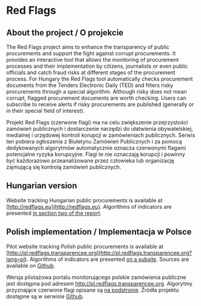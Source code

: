 # Red Flags

## About the project / O projekcie

The Red Flags project aims to enhance the transparency of public procurements and support the fight against corrupt procurements. It provides an interactive tool that allows the monitoring of procurement processes and their implementation by citizens, journalists or even public officials and catch fraud risks at different stages of the procurement process. For Hungary the Red Flags tool automatically checks procurement documents from the Tenders Electronic Daily (TED) and filters risky procurements through a special algorithm. Although risky does not mean corrupt, flagged procurement documents are worth checking. Users can subscribe to receive alerts if risky procurements are published (generally or in their special field of interest). 

Projekt Red Flags (czerwone flagi) ma na celu zwiększenie przejrzystości zamówień publicznych i dostarczenie narzędzi do ułatwienia obywatelskiej, medialnej i urzędowej kontroli korupcji w zamówieniach publicznych. Serwis ten pobiera ogłoszenia z Biuletynu Zamówień Publicznych i za pomocą dedykowanych algorytmów automatycznie oznacza czerwonymi flagami potencjalne ryzyka korupcyjne. Flagi te nie oznaczają korupcji i powinny być każdorazowo przeanalizowane przez człowieka lub organizację zajmującą się kontrolą zamówień publicznych. 

## Hungarian version

Website tracking Hungarian public procurements is available at [http://redflags.eu](http://redflags.eu). Algorithms of indicators are presented [in section two of the report](http://www.redflags.eu/files/redflags-summary-en.pdf).

## Polish implementation / Implementacja w Polsce

Pilot website tracking Polish public procurements is available at [http://pl.redflags.transparencee.org](http://pl.redflags.transparencee.org?lang=pl). Algorithms of indicators are presented [on a subsite](/pl). Sources are available on [Github](https://github.com/epforgpl/redflags/tree/master/docs-indicators).

Wersja pilotażowa portalu monitorującego polskie zamówienia publiczne jest dostępna pod adresem http://pl.redflags.transparencee.org. Algorytmy przyznające czerwone flagi opisane są [na podstronie](/pl). Źródła projektu dostępne są w serwisie [Github](https://github.com/epforgpl/redflags/tree/master/docs-indicators).
